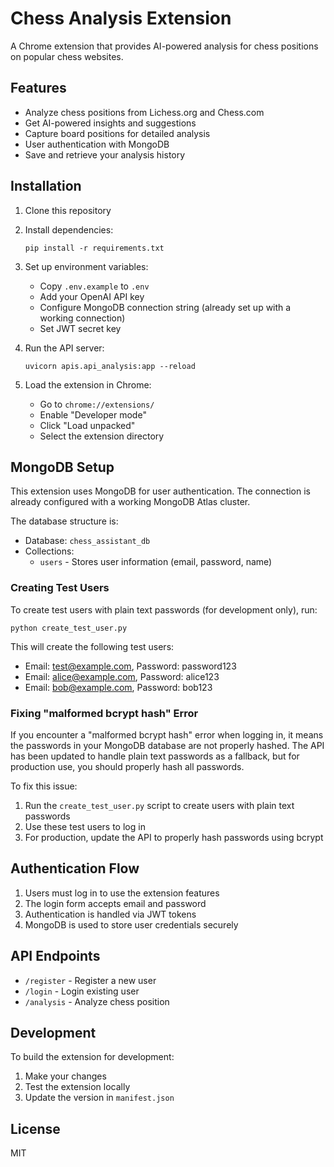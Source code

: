 # Chess Analysis Extension

A Chrome extension that provides AI-powered analysis for chess positions on popular chess websites.

## Features

- Analyze chess positions from Lichess.org and Chess.com
- Get AI-powered insights and suggestions
- Capture board positions for detailed analysis
- User authentication with MongoDB
- Save and retrieve your analysis history

## Installation

1. Clone this repository
2. Install dependencies:
   ```
   pip install -r requirements.txt
   ```
3. Set up environment variables:
   - Copy `.env.example` to `.env`
   - Add your OpenAI API key
   - Configure MongoDB connection string (already set up with a working connection)
   - Set JWT secret key

4. Run the API server:
   ```
   uvicorn apis.api_analysis:app --reload
   ```

5. Load the extension in Chrome:
   - Go to `chrome://extensions/`
   - Enable "Developer mode"
   - Click "Load unpacked"
   - Select the extension directory

## MongoDB Setup

This extension uses MongoDB for user authentication. The connection is already configured with a working MongoDB Atlas cluster.

The database structure is:
- Database: `chess_assistant_db`
- Collections:
  - `users` - Stores user information (email, password, name)

### Creating Test Users

To create test users with plain text passwords (for development only), run:

```
python create_test_user.py
```

This will create the following test users:
- Email: test@example.com, Password: password123
- Email: alice@example.com, Password: alice123
- Email: bob@example.com, Password: bob123

### Fixing "malformed bcrypt hash" Error

If you encounter a "malformed bcrypt hash" error when logging in, it means the passwords in your MongoDB database are not properly hashed. The API has been updated to handle plain text passwords as a fallback, but for production use, you should properly hash all passwords.

To fix this issue:
1. Run the `create_test_user.py` script to create users with plain text passwords
2. Use these test users to log in
3. For production, update the API to properly hash passwords using bcrypt

## Authentication Flow

1. Users must log in to use the extension features
2. The login form accepts email and password
3. Authentication is handled via JWT tokens
4. MongoDB is used to store user credentials securely

## API Endpoints

- `/register` - Register a new user
- `/login` - Login existing user
- `/analysis` - Analyze chess position

## Development

To build the extension for development:

1. Make your changes
2. Test the extension locally
3. Update the version in `manifest.json`

## License

MIT 